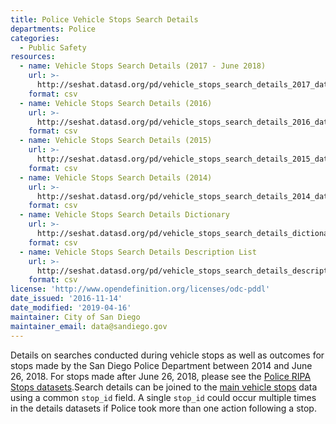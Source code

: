 ```yaml
---
title: Police Vehicle Stops Search Details
departments: Police
categories:
  - Public Safety
resources:
  - name: Vehicle Stops Search Details (2017 - June 2018)
    url: >-
      http://seshat.datasd.org/pd/vehicle_stops_search_details_2017_datasd.csv
    format: csv
  - name: Vehicle Stops Search Details (2016)
    url: >-
      http://seshat.datasd.org/pd/vehicle_stops_search_details_2016_datasd.csv
    format: csv
  - name: Vehicle Stops Search Details (2015)
    url: >-
      http://seshat.datasd.org/pd/vehicle_stops_search_details_2015_datasd.csv
    format: csv
  - name: Vehicle Stops Search Details (2014)
    url: >-
      http://seshat.datasd.org/pd/vehicle_stops_search_details_2014_datasd.csv
    format: csv
  - name: Vehicle Stops Search Details Dictionary
    url: >-
      http://seshat.datasd.org/pd/vehicle_stops_search_details_dictionary.csv
    format: csv
  - name: Vehicle Stops Search Details Description List
    url: >-
      http://seshat.datasd.org/pd/vehicle_stops_search_details_description_list.csv
    format: csv
license: 'http://www.opendefinition.org/licenses/odc-pddl'
date_issued: '2016-11-14'
date_modified: '2019-04-16'
maintainer: City of San Diego
maintainer_email: data@sandiego.gov
---
```

Details on searches conducted during vehicle stops as well as outcomes for stops made by the San Diego Police Department between 2014 and June 26, 2018. For stops made after June 26, 2018, please see the [Police RIPA Stops datasets](/datasets/police-ripa-stops/).<!--more-->Search details can be joined to the [main vehicle stops](/datasets/police-vehicle-stops/) data using a common `stop_id` field. A single `stop_id` could occur multiple times in the details datasets if Police took more than one action following a stop.